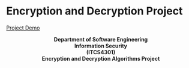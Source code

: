 # Encryption and Decryption Project

[Project Demo  ](https://information-security-university.netlify.app/)


<div align="center"><strong>Department of Software Engineering </br>Information Security</br>(ITCS4301)</br>Encryption and Decryption Algorithms Project</br></strong></div>
